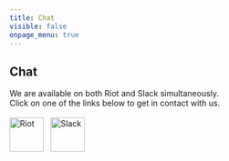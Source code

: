 ```yaml
---
title: Chat
visible: false
onpage_menu: true
---
```


## Chat
We are available on both Riot and Slack simultaneously.<br>Click on one of the links below to get in contact with us.<br><br>
<a href="https://riot.im/app/#/room/#internetofcoins:matrix.org" target="_blank"><img src="/user/themes/agency/img/chat-riot.svg" title="Riot" style="width: 60px;" /></a>&nbsp;&nbsp;
<a href="https://internetofcoins.slack.com" target="_blank"><img src="/user/themes/agency/img/chat-slack.png" title="Slack" style="width: 60px;" /></a>
<br><br>
